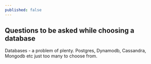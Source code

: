 ```yaml
---
published: false
---
```

## Questions to be asked while choosing a database

Databases - a problem of plenty. Postgres, Dynamodb, Cassandra, Mongodb etc just too many to choose from.

